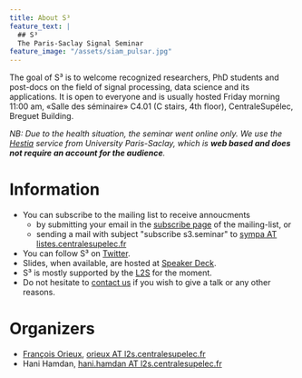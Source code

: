 ```yaml
---
title: About S³
feature_text: |
  ## S³
  The Paris-Saclay Signal Seminar
feature_image: "/assets/siam_pulsar.jpg"
---
```


The goal of S³ is to welcome recognized researchers, PhD students and post-docs
on the field of signal processing, data science and its applications. It is open
to everyone and is usually hosted Friday morning 11:00 am, «Salle des séminaire»
C4.01 (C stairs, 4th floor), CentraleSupélec, Breguet Building.

_NB: Due to the health situation, the seminar went online only. We use the
[Hestia](https://hestia.universite-paris-saclay.fr/) service from University
Paris-Saclay, which is **web based and does not require an account for the
audience**._

<!-- Coffee and croissants before each seminar. -->

# Information

- You can subscribe to the mailing list to receive annoucments
  - by submitting your email in the [subscribe page](https://listes.centralesupelec.fr/wws/subscribe/s3.seminar) of the mailing-list, or
  - sending a mail with subject "subscribe s3.seminar" to [sympa AT listes.centralesupelec.fr](mailto:sympa@listes.centralesupelec.fr?subject=sub%20s3.seminar) 
- You can follow S³ on  [Twitter](https://twitter.com/s3_seminar).
- Slides, when available, are hosted at [Speaker Deck](https://speakerdeck.com/s3_seminar).
- S³ is mostly supported by the [L2S](https://www.l2s.centralesupelec.fr/) for the moment.
- Do not hesitate to [contact us](mailto:seminaire.scube@l2s.centralesupelec.fr) if you wish to give a talk or any other reasons.

# Organizers

- [François Orieux](https://pro.orieux.fr), [orieux AT l2s.centralesupelec.fr](mailto:orieux@l2s.centralesupelec.fr)
- Hani Hamdan, [hani.hamdan AT l2s.centralesupelec.fr](mailto:hani.hamdan@l2s.centralesupelec.fr)
